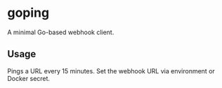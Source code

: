 # goping

A minimal Go-based webhook client.

## Usage

Pings a URL every 15 minutes. Set the webhook URL via environment or Docker secret.
